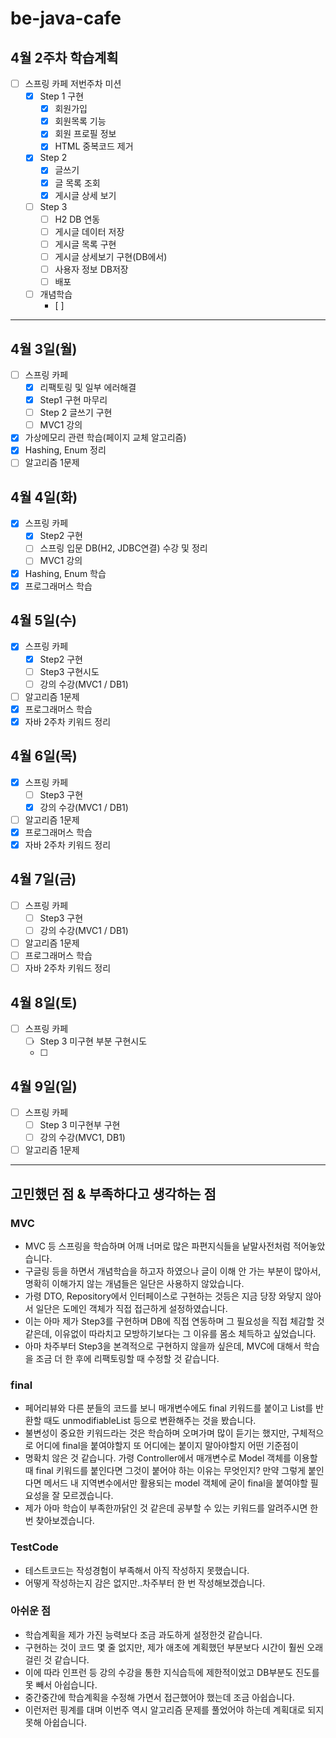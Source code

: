 # be-java-cafe
## 4월 2주차 학습계획

- [ ]  스프링 카페 저번주차 미션
    - [x]  Step 1 구현
        - [x]  회원가입
        - [x]  회원목록 기능
        - [x]  회원 프로필 정보
        - [x]  HTML 중복코드 제거
    - [x]  Step 2
        - [x]  글쓰기
        - [x]  글 목록 조회
        - [x]  게시글 상세 보기
    - [ ]  Step 3
        - [ ]  H2 DB 연동
        - [ ]  게시글 데이터 저장
        - [ ]  게시글 목록 구현
        - [ ]  게시글 상세보기 구현(DB에서)
        - [ ]  사용자 정보 DB저장
        - [ ]  배포
    - [ ]  개념학습
        - [ ] 

---

## 4월 3일(월)

- [ ]  스프링 카페
    - [x]  리팩토링 및 일부 에러해결
    - [x]  Step1 구현 마무리
    - [ ]  Step 2 글쓰기 구현
    - [ ]  MVC1 강의
- [x]  가상메모리 관련 학습(페이지 교체 알고리즘)
- [x]  Hashing, Enum 정리
- [ ]  알고리즘 1문제

## 4월 4일(화)

- [x]  스프링 카페
    - [x]  Step2 구현
    - [ ]  스프링 입문 DB(H2, JDBC연결) 수강 및 정리
    - [ ]  MVC1 강의
- [x]  Hashing, Enum 학습
- [x]  프로그래머스 학습

## 4월 5일(수)

- [x]  스프링 카페
    - [x]  Step2 구현
    - [ ]  Step3 구현시도
    - [ ]  강의 수강(MVC1 / DB1)
- [ ]  알고리즘 1문제
- [x]  프로그래머스 학습
- [x]  자바 2주차 키워드 정리

## 4월 6일(목)

- [x]  스프링 카페
    - [ ]  Step3 구현
    - [x]  강의 수강(MVC1 / DB1)
- [ ]  알고리즘 1문제
- [x]  프로그래머스 학습
- [x]  자바 2주차 키워드 정리

## 4월 7일(금)

- [ ]  스프링 카페
    - [ ]  Step3 구현
    - [ ]  강의 수강(MVC1 / DB1)
- [ ]  알고리즘 1문제
- [ ]  프로그래머스 학습
- [ ]  자바 2주차 키워드 정리

## 4월 8일(토)

- [ ]  스프링 카페
    - [ ]  Step 3 미구현 부분 구현시도
    - [ ] 

## 4월 9일(일)

- [ ]  스프링 카페
    - [ ]  Step 3 미구현부 구현
    - [ ]  강의 수강(MVC1, DB1)
- [ ]  알고리즘 1문제

---
## 고민했던 점 & 부족하다고 생각하는 점
### MVC
* MVC 등 스프링을 학습하며 어깨 너머로 많은 파편지식들을 낱말사전처럼 적어놓았습니다.
* 구글링 등을 하면서 개념학습을 하고자 하였으나 글이 이해 안 가는 부분이 많아서, 명확히 이해가지 않는 개념들은 일단은 사용하지 않았습니다.
* 가령 DTO, Repository에서 인터페이스로 구현하는 것등은 지금 당장 와닿지 않아서 일단은 도메인 객체가 직접 접근하게 설정하였습니다.
* 이는 아마 제가 Step3를 구현하며 DB에 직접 연동하며 그 필요성을 직접 체감할 것 같은데, 이유없이 따라치고 모방하기보다는 그 이유를 몸소 체득하고 싶었습니다.
* 아마 차주부터 Step3을 본격적으로 구현하지 않을까 싶은데, MVC에 대해서 학습을 조금 더 한 후에 리팩토링할 때 수정할 것 같습니다.
### final
* 페어리뷰와 다른 분들의 코드를 보니 매개변수에도 final 키워드를 붙이고 List를 반환할 때도 unmodifiableList 등으로 변환해주는 것을 봤습니다. 
* 불변성이 중요한 키워드라는 것은 학습하며 오며가며 많이 듣기는 했지만, 구체적으로 어디에 final을 붙여야할지 또 어디에는 붙이지 말아야할지 어떤 기준점이
* 명확치 않은 것 같습니다. 가령 Controller에서 매개변수로 Model 객체를 이용할 때 final 키워드를 붙인다면 그것이 붙어야 하는 이유는 무엇인지?
  만약 그렇게 붙인다면 메서드 내 지역변수에서만 활용되는 model 객체에 굳이 final을 붙여야할 필요성을 잘 모르겠습니다. 
* 제가 아마 학습이 부족한까닭인 것 같은데 공부할 수 있는 키워드를 알려주시면 한 번 찾아보겠습니다. 

### TestCode
* 테스트코드는 작성경험이 부족해서 아직 작성하지 못했습니다.
* 어떻게 작성하는지 감은 없지만..차주부터 한 번 작성해보겠습니다. 


### 아쉬운 점
* 학습계획을 제가 가진 능력보다 조금 과도하게 설정한것 같습니다. 
* 구현하는 것이 코드 몇 줄 없지만, 제가 애초에 계획했던 부분보다 시간이 훨씬 오래 걸린 것 같습니다. 
* 이에 따라 인프런 등 강의 수강을 통한 지식습득에 제한적이었고 DB부분도 진도를 못 빼서 아쉽습니다.
* 중간중간에 학습계획을 수정해 가면서 접근했어야 했는데 조금 아쉽습니다. 
* 이런저런 핑계를 대며 이번주 역시 알고리즘 문제를 풀었어야 하는데 계획대로 되지 못해 아쉽습니다. 
